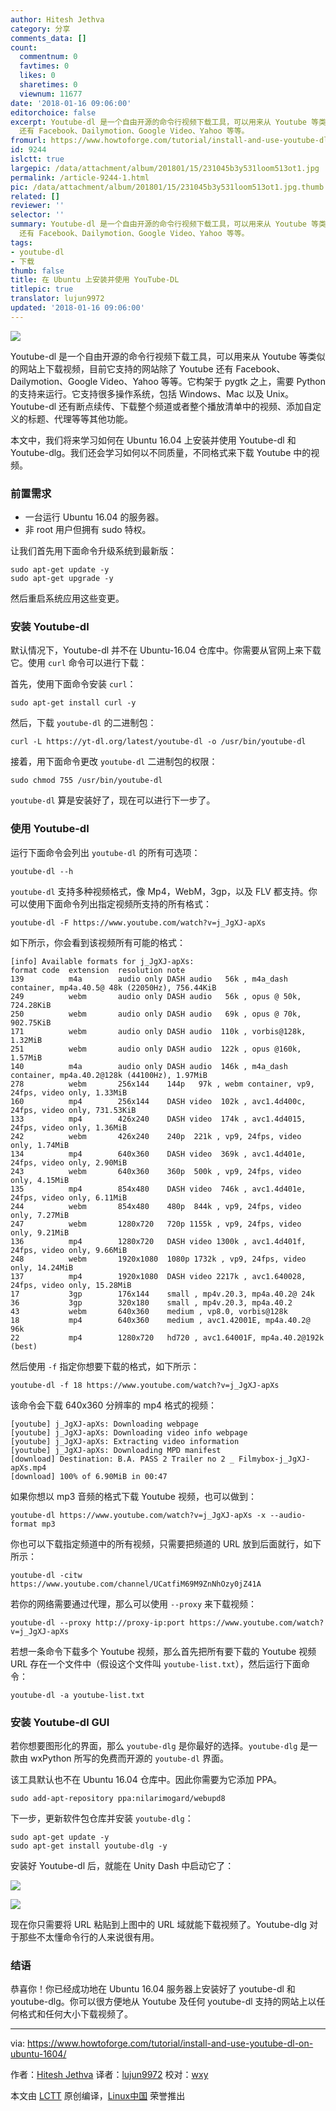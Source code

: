 ```yaml
---
author: Hitesh Jethva
category: 分享
comments_data: []
count:
  commentnum: 0
  favtimes: 0
  likes: 0
  sharetimes: 0
  viewnum: 11677
date: '2018-01-16 09:06:00'
editorchoice: false
excerpt: Youtube-dl 是一个自由开源的命令行视频下载工具，可以用来从 Youtube 等类似的网站上下载视频，目前它支持的网站除了 Youtube
  还有 Facebook、Dailymotion、Google Video、Yahoo 等等。
fromurl: https://www.howtoforge.com/tutorial/install-and-use-youtube-dl-on-ubuntu-1604/
id: 9244
islctt: true
largepic: /data/attachment/album/201801/15/231045b3y531loom513ot1.jpg
permalink: /article-9244-1.html
pic: /data/attachment/album/201801/15/231045b3y531loom513ot1.jpg.thumb.jpg
related: []
reviewer: ''
selector: ''
summary: Youtube-dl 是一个自由开源的命令行视频下载工具，可以用来从 Youtube 等类似的网站上下载视频，目前它支持的网站除了 Youtube
  还有 Facebook、Dailymotion、Google Video、Yahoo 等等。
tags:
- youtube-dl
- 下载
thumb: false
title: 在 Ubuntu 上安装并使用 YouTube-DL
titlepic: true
translator: lujun9972
updated: '2018-01-16 09:06:00'
---
```


![](/data/attachment/album/201801/15/231045b3y531loom513ot1.jpg)


Youtube-dl 是一个自由开源的命令行视频下载工具，可以用来从 Youtube 等类似的网站上下载视频，目前它支持的网站除了 Youtube 还有 Facebook、Dailymotion、Google Video、Yahoo 等等。它构架于 pygtk 之上，需要 Python 的支持来运行。它支持很多操作系统，包括 Windows、Mac 以及 Unix。Youtube-dl 还有断点续传、下载整个频道或者整个播放清单中的视频、添加自定义的标题、代理等等其他功能。


本文中，我们将来学习如何在 Ubuntu 16.04 上安装并使用 Youtube-dl 和 Youtube-dlg。我们还会学习如何以不同质量，不同格式来下载 Youtube 中的视频。


### 前置需求


* 一台运行 Ubuntu 16.04 的服务器。
* 非 root 用户但拥有 sudo 特权。


让我们首先用下面命令升级系统到最新版：



```
sudo apt-get update -y
sudo apt-get upgrade -y

```

然后重启系统应用这些变更。


### 安装 Youtube-dl


默认情况下，Youtube-dl 并不在 Ubuntu-16.04 仓库中。你需要从官网上来下载它。使用 `curl` 命令可以进行下载：


首先，使用下面命令安装 `curl`：



```
sudo apt-get install curl -y

```

然后，下载 `youtube-dl` 的二进制包：



```
curl -L https://yt-dl.org/latest/youtube-dl -o /usr/bin/youtube-dl

```

接着，用下面命令更改 `youtube-dl` 二进制包的权限：



```
sudo chmod 755 /usr/bin/youtube-dl

```

`youtube-dl` 算是安装好了，现在可以进行下一步了。


### 使用 Youtube-dl


运行下面命令会列出 `youtube-dl` 的所有可选项：



```
youtube-dl --h

```

`youtube-dl` 支持多种视频格式，像 Mp4，WebM，3gp，以及 FLV 都支持。你可以使用下面命令列出指定视频所支持的所有格式：



```
youtube-dl -F https://www.youtube.com/watch?v=j_JgXJ-apXs

```

如下所示，你会看到该视频所有可能的格式：



```
[info] Available formats for j_JgXJ-apXs:
format code  extension  resolution note
139          m4a        audio only DASH audio   56k , m4a_dash container, mp4a.40.5@ 48k (22050Hz), 756.44KiB
249          webm       audio only DASH audio   56k , opus @ 50k, 724.28KiB
250          webm       audio only DASH audio   69k , opus @ 70k, 902.75KiB
171          webm       audio only DASH audio  110k , vorbis@128k, 1.32MiB
251          webm       audio only DASH audio  122k , opus @160k, 1.57MiB
140          m4a        audio only DASH audio  146k , m4a_dash container, mp4a.40.2@128k (44100Hz), 1.97MiB
278          webm       256x144    144p   97k , webm container, vp9, 24fps, video only, 1.33MiB
160          mp4        256x144    DASH video  102k , avc1.4d400c, 24fps, video only, 731.53KiB
133          mp4        426x240    DASH video  174k , avc1.4d4015, 24fps, video only, 1.36MiB
242          webm       426x240    240p  221k , vp9, 24fps, video only, 1.74MiB
134          mp4        640x360    DASH video  369k , avc1.4d401e, 24fps, video only, 2.90MiB
243          webm       640x360    360p  500k , vp9, 24fps, video only, 4.15MiB
135          mp4        854x480    DASH video  746k , avc1.4d401e, 24fps, video only, 6.11MiB
244          webm       854x480    480p  844k , vp9, 24fps, video only, 7.27MiB
247          webm       1280x720   720p 1155k , vp9, 24fps, video only, 9.21MiB
136          mp4        1280x720   DASH video 1300k , avc1.4d401f, 24fps, video only, 9.66MiB
248          webm       1920x1080  1080p 1732k , vp9, 24fps, video only, 14.24MiB
137          mp4        1920x1080  DASH video 2217k , avc1.640028, 24fps, video only, 15.28MiB
17           3gp        176x144    small , mp4v.20.3, mp4a.40.2@ 24k
36           3gp        320x180    small , mp4v.20.3, mp4a.40.2
43           webm       640x360    medium , vp8.0, vorbis@128k
18           mp4        640x360    medium , avc1.42001E, mp4a.40.2@ 96k
22           mp4        1280x720   hd720 , avc1.64001F, mp4a.40.2@192k (best)

```

然后使用 `-f` 指定你想要下载的格式，如下所示：



```
youtube-dl -f 18 https://www.youtube.com/watch?v=j_JgXJ-apXs

```

该命令会下载 640x360 分辨率的 mp4 格式的视频：



```
[youtube] j_JgXJ-apXs: Downloading webpage
[youtube] j_JgXJ-apXs: Downloading video info webpage
[youtube] j_JgXJ-apXs: Extracting video information
[youtube] j_JgXJ-apXs: Downloading MPD manifest
[download] Destination: B.A. PASS 2 Trailer no 2 _ Filmybox-j_JgXJ-apXs.mp4
[download] 100% of 6.90MiB in 00:47

```

如果你想以 mp3 音频的格式下载 Youtube 视频，也可以做到：



```
youtube-dl https://www.youtube.com/watch?v=j_JgXJ-apXs -x --audio-format mp3

```

你也可以下载指定频道中的所有视频，只需要把频道的 URL 放到后面就行，如下所示：



```
youtube-dl -citw https://www.youtube.com/channel/UCatfiM69M9ZnNhOzy0jZ41A

```

若你的网络需要通过代理，那么可以使用 `--proxy` 来下载视频：



```
youtube-dl --proxy http://proxy-ip:port https://www.youtube.com/watch?v=j_JgXJ-apXs

```

若想一条命令下载多个 Youtube 视频，那么首先把所有要下载的 Youtube 视频 URL 存在一个文件中（假设这个文件叫 `youtube-list.txt`），然后运行下面命令：



```
youtube-dl -a youtube-list.txt

```

### 安装 Youtube-dl GUI


若你想要图形化的界面，那么 `youtube-dlg` 是你最好的选择。`youtube-dlg` 是一款由 wxPython 所写的免费而开源的 `youtube-dl` 界面。


该工具默认也不在 Ubuntu 16.04 仓库中。因此你需要为它添加 PPA。



```
sudo add-apt-repository ppa:nilarimogard/webupd8

```

下一步，更新软件包仓库并安装 `youtube-dlg`：



```
sudo apt-get update -y
sudo apt-get install youtube-dlg -y

```

安装好 Youtube-dl 后，就能在 Unity Dash 中启动它了：


[![](/data/attachment/album/201801/15/231051zjpc8pzpjv07vj0a.png)](https://www.howtoforge.com/images/install_and_use_youtube_dl_on_ubuntu_1604/big/Screenshot-of-youtube-dl-dash.png)


[![](/data/attachment/album/201801/15/231051k7qyv7d7fdl7nolm.png)](https://www.howtoforge.com/images/install_and_use_youtube_dl_on_ubuntu_1604/big/Screenshot-of-youtube-dl-dashboard.png)


现在你只需要将 URL 粘贴到上图中的 URL 域就能下载视频了。Youtube-dlg 对于那些不太懂命令行的人来说很有用。


### 结语


恭喜你！你已经成功地在 Ubuntu 16.04 服务器上安装好了 youtube-dl 和 youtube-dlg。你可以很方便地从 Youtube 及任何 youtube-dl 支持的网站上以任何格式和任何大小下载视频了。




---


via: <https://www.howtoforge.com/tutorial/install-and-use-youtube-dl-on-ubuntu-1604/>


作者：[Hitesh Jethva](https://www.howtoforge.com) 译者：[lujun9972](https://github.com/lujun9972) 校对：[wxy](https://github.com/wxy)


本文由 [LCTT](https://github.com/LCTT/TranslateProject) 原创编译，[Linux中国](https://linux.cn/) 荣誉推出